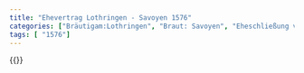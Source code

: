 ```yaml
---
title: "Ehevertrag Lothringen - Savoyen 1576"
categories: ["Bräutigam:Lothringen", "Braut: Savoyen", "Eheschließung vollzogen?:Ja", "verschiedenkonfessionelle Ehe?:Nein", "Dynastie Bräutigam:Lothringen", "Akteur Bräutigam:Lothringen", "Akteur Braut:Savoyen", "Textbezug?:nein", "Ständisch?:nein", "Ratifikation?:nein", "Sonstiges?:nein", "Bräutigam:Lothringen", "Braut: Savoyen"]
tags: [ "1576"]
---
```

<!--more-->
{{<v130>}}